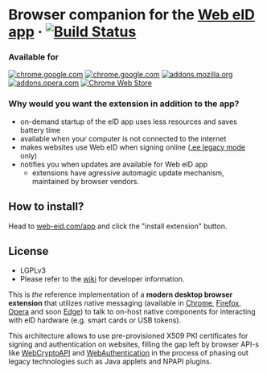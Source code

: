 # Browser companion for the [Web eID app](https://web-eid.com/app/) · [![Build Status](https://travis-ci.org/web-eid/web-eid-extension.svg?branch=master)](https://travis-ci.org/web-eid/web-eid-extension)

### Available for
[![chrome.google.com](https://github.com/alrra/browser-logos/blob/master/src/chrome/chrome_64x64.png)](https://chrome.google.com/webstore/category/extensions)
[![chrome.google.com](https://github.com/alrra/browser-logos/blob/master/src/chromium/chromium_64x64.png)](https://chrome.google.com/webstore/category/extensions)
[![addons.mozilla.org](https://github.com/alrra/browser-logos/blob/master/src/firefox/firefox_64x64.png)](https://addons.mozilla.org/en-US/firefox/)
[![addons.opera.com](https://github.com/alrra/browser-logos/blob/master/src/opera/opera_64x64.png)](https://addons.opera.com/en/extensions/)
[![Chrome Web Store](https://github.com/alrra/browser-logos/blob/master/src/vivaldi/vivaldi_64x64.png)]()


### Why would you want the extension in addition to the app?
 - on-demand startup of the eID app uses less resources and saves battery time
 - available when your computer is not connected to the internet
 - makes websites use Web eID when signing online ([.ee legacy mode](https://github.com/web-eid/web-eid-extension/wiki/Legacy-Mode) only)
 - notifies you when updates are available for Web eID app
   - extensions have agressive automagic update mechanism, maintained by browser vendors.

## How to install?

Head to [web-eid.com/app](https://web-eid.com/app/) and click the "install extension" button.

## License
- LGPLv3
- Please refer to the [wiki](https://github.com/web-eid/web-eid-extension/wiki) for developer information.

This is _the_ reference implementation of a **modern desktop browser extension** that utilizes native messaging (available in [Chrome](https://developer.chrome.com/extensions/nativeMessaging), [Firefox](https://developer.mozilla.org/en-US/Add-ons/WebExtensions/Native_messaging), [Opera](https://dev.opera.com/extensions/message-passing/#native-messaging) and soon [Edge](https://docs.microsoft.com/en-us/microsoft-edge/extensions/guides/native-messaging)) to talk to on-host native components for interacting with eID hardware (e.g. smart cards or USB tokens).

This architecture allows to use pre-provisioned X509 PKI certificates for signing and authentication on websites, filling the gap left by browser API-s like [WebCryptoAPI](https://www.w3.org/TR/WebCryptoAPI/) and [WebAuthentication](https://www.w3.org/TR/webauthn/) in the process of phasing out legacy technologies such as Java applets and NPAPI plugins.
